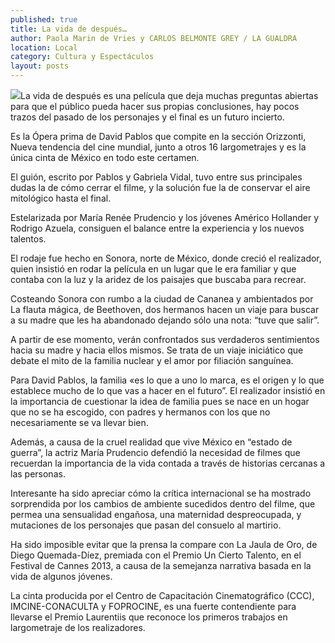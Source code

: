```yaml
---
published: true
title: La vida de después…
author: Paola Marin de Vries y CARLOS BELMONTE GREY / LA GUALDRA
location: Local
category: Cultura y Espectáculos
layout: posts
---
```


![](http://i.imgur.com/OmkkwWZm.jpg)La vida de después es una película que deja muchas preguntas abiertas para que el público pueda hacer sus propias conclusiones, hay pocos trazos del pasado de los personajes y el final es un futuro incierto. 

Es la Ópera prima de David Pablos que compite en la sección Orizzonti, Nueva tendencia del cine mundial, junto a otros 16 largometrajes y es la única cinta de México en todo este certamen.

El guión, escrito por Pablos y Gabriela Vidal, tuvo entre sus principales dudas la de cómo cerrar el filme, y la solución fue la de conservar el aire mitológico hasta el final.

Estelarizada por María Renée Prudencio y los jóvenes Américo Hollander y Rodrigo Azuela, consiguen el balance entre la experiencia y los nuevos talentos. 

El rodaje fue hecho en Sonora, norte de México, donde creció el realizador, quien insistió en rodar la película en un lugar que le era familiar y que contaba con la luz y la aridez de los paisajes que buscaba para recrear.

Costeando Sonora con rumbo a la ciudad de Cananea y ambientados por La flauta mágica, de Beethoven, dos hermanos hacen un viaje para buscar a su madre que les ha abandonado dejando sólo una nota: “tuve que salir”.

A partir de ese momento, verán confrontados sus verdaderos sentimientos hacia su madre y hacia ellos mismos. Se trata de un viaje iniciático que debate el mito de la familia nuclear y el amor por filiación sanguínea. 

Para David Pablos, la familia «es lo que a uno lo marca, es el origen y lo que establece mucho de lo que vas a hacer en el futuro”. El realizador insistió en la importancia de cuestionar la idea de familia pues se nace en un hogar que no se ha escogido, con padres y hermanos con los que no necesariamente se va llevar bien. 

Además, a causa de la cruel realidad que vive México en “estado de guerra”, la actriz María Prudencio defendió la necesidad de filmes que recuerdan la importancia de la vida contada a través de historias cercanas a las personas.


Interesante ha sido apreciar cómo la crítica internacional se ha mostrado sorprendida por los cambios de ambiente sucedidos dentro del filme, que permea una sensualidad engañosa, una maternidad despreocupada, y mutaciones de los personajes que pasan del consuelo al martirio.

Ha sido imposible evitar que la prensa la compare con La Jaula de Oro, de Diego Quemada-Díez, premiada con el Premio Un Cierto Talento, en el Festival de Cannes 2013, a causa de la semejanza narrativa basada en la vida de algunos jóvenes.

La cinta producida por el Centro de Capacitación Cinematográfico (CCC), IMCINE-CONACULTA y FOPROCINE, es una fuerte contendiente para llevarse el Premio Laurentiis que reconoce los primeros trabajos en largometraje de los realizadores.
